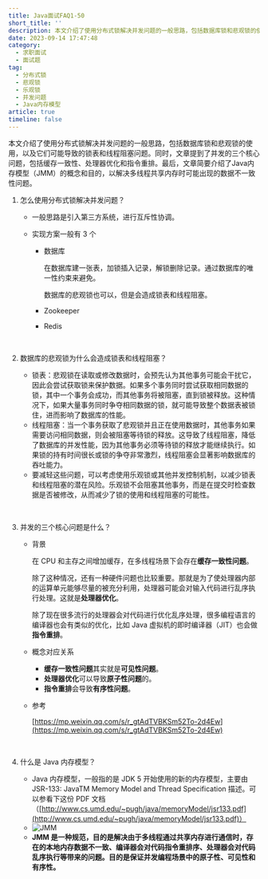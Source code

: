 ```yaml
---
title: Java面试FAQ1-50
short_title: ''
description: 本文介绍了使用分布式锁解决并发问题的一般思路，包括数据库锁和悲观锁的使用，以及它们可能导致的锁表和线程阻塞问题。同时，文章提到了并发的三个核心问题，包括缓存一致性、处理器优化和指令重排。最后，文章简要介绍了Java内存模型（JMM）的概念和目的，以解决多线程共享内存时可能出现的数据不一致性问题。
date: 2023-09-14 17:47:48
category:
  - 求职面试
  - 面试题
tag:
  - 分布式锁
  - 悲观锁
  - 乐观锁
  - 并发问题
  - Java内存模型
article: true
timeline: false
---
```

本文介绍了使用分布式锁解决并发问题的一般思路，包括数据库锁和悲观锁的使用，以及它们可能导致的锁表和线程阻塞问题。同时，文章提到了并发的三个核心问题，包括缓存一致性、处理器优化和指令重排。最后，文章简要介绍了Java内存模型（JMM）的概念和目的，以解决多线程共享内存时可能出现的数据不一致性问题。

<!-- more -->




1. 怎么使用分布式锁解决并发问题？

   * 一般思路是引入第三方系统，进行互斥性协调。
   * 实现方案一般有 3 个

     * 数据库

       在数据库建一张表，加锁插入记录，解锁删除记录。通过数据库的唯一性约束来避免。

       数据库的悲观锁也可以，但是会造成锁表和线程阻塞。
     * Zookeeper
     * Redis

‍

2. 数据库的悲观锁为什么会造成锁表和线程阻塞？

   * 锁表：悲观锁在读取或修改数据时，会预先认为其他事务可能会干扰它，因此会尝试获取锁来保护数据。如果多个事务同时尝试获取相同数据的锁，其中一个事务会成功，而其他事务将被阻塞，直到锁被释放。这种情况下，如果大量事务同时争夺相同数据的锁，就可能导致整个数据表被锁住，进而影响了数据库的性能。
   * 线程阻塞：当一个事务获取了悲观锁并且正在使用数据时，其他事务如果需要访问相同数据，则会被阻塞等待锁的释放。这导致了线程阻塞，降低了数据库的并发性能，因为其他事务必须等待锁的释放才能继续执行。如果锁的持有时间很长或锁的争夺非常激烈，线程阻塞会显著影响数据库的吞吐能力。
   * 要减轻这些问题，可以考虑使用乐观锁或其他并发控制机制，以减少锁表和线程阻塞的潜在风险。乐观锁不会阻塞其他事务，而是在提交时检查数据是否被修改，从而减少了锁的使用和线程阻塞的可能性。

‍

3. 并发的三个核心问题是什么？

   * 背景

     在 CPU 和主存之间增加缓存，在多线程场景下会存在**缓存一致性问题**。

     除了这种情况，还有一种硬件问题也比较重要。那就是为了使处理器内部的运算单元能够尽量的被充分利用，处理器可能会对输入代码进行乱序执行处理。这就是**处理器优化**。

     除了现在很多流行的处理器会对代码进行优化乱序处理，很多编程语言的编译器也会有类似的优化，比如 Java 虚拟机的即时编译器（JIT）也会做**指令重排**。
   * 概念对应关系

     * **缓存一致性问题**其实就是**可见性问题**。
     * **处理器优化**可以导致**原子性问题**的。
     * **指令重排**会导致**有序性问题**。
   * 参考

     [https://mp.weixin.qq.com/s/r_gtAdTVBKSm52To-2d4Ew](https://mp.weixin.qq.com/s/r_gtAdTVBKSm52To-2d4Ew)

‍

4. 什么是 Java 内存模型？

   * Java 内存模型，一般指的是 JDK 5 开始使用的新的内存模型，主要由 JSR-133: JavaTM Memory Model and Thread Specification 描述。可以参看下这份 PDF 文档（[http://www.cs.umd.edu/~pugh/java/memoryModel/jsr133.pdf](http://www.cs.umd.edu/~pugh/java/memoryModel/jsr133.pdf)）
   * ​![JMM](https://img1.terwer.space/api/public/202309142209481.png "Java内存模型")​
   * **JMM 是一种规范，目的是解决由于多线程通过共享内存进行通信时，存在的本地内存数据不一致、编译器会对代码指令重排序、处理器会对代码乱序执行等带来的问题。目的是保证并发编程场景中的原子性、可见性和有序性。**